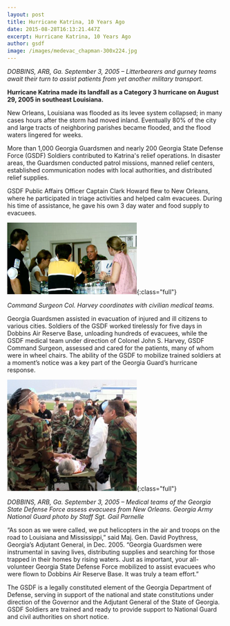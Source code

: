 ```yaml
---
layout: post
title: Hurricane Katrina, 10 Years Ago
date: 2015-08-28T16:13:21.447Z
excerpt: Hurricane Katrina, 10 Years Ago
author: gsdf
image: /images/medevac_chapman-300x224.jpg
---
```

*DOBBINS, ARB, Ga. September 3, 2005 – Litterbearers and gurney teams await their turn to assist patients from yet another military transport.*

**Hurricane Katrina made its landfall as a Category 3 hurricane on August 29, 2005 in southeast Louisiana.**

New Orleans, Louisiana was flooded as its levee system collapsed; in many cases hours after the storm had moved inland. Eventually 80% of the city and large tracts of neighboring parishes became flooded, and the flood waters lingered for weeks.

More than 1,000 Georgia Guardsmen and nearly 200 Georgia State Defense Force (GSDF) Soldiers contributed to Katrina's relief operations. In disaster areas, the Guardsmen conducted patrol missions, manned relief centers, established communication nodes with local authorities, and distributed relief supplies.

GSDF Public Affairs Officer Captain Clark Howard flew to New Orleans, where he participated in triage activities and helped calm evacuees. During his time of assistance, he gave his own 3 day water and food supply to evacuees.

![Command Surgeon Col. Harvey coordinates with civilian medical teams.](/images/triage_chapman-300x166.png){:class="full"}

*Command Surgeon Col. Harvey coordinates with civilian medical teams.*

Georgia Guardsmen assisted in evacuation of injured and ill citizens to various cities. Soldiers of the GSDF worked tirelessly for five days in Dobbins Air Reserve Base, unloading hundreds of evacuees, while the GSDF medical team under direction of Colonel John S. Harvey, GSDF Command Surgeon, assessed and cared for the patients, many of whom were in wheel chairs. The ability of the GSDF to mobilize trained soldiers at a moment’s notice was a key part of the Georgia Guard’s hurricane response.

![DOBBINS, ARB, Ga. September 3, 2005 – Medical teams of the Georgia State Defense Force assess evacuees from New Orleans. Georgia Army National Guard photo by Staff Sgt. Gail Parnelle](/images/gsdf_triage_chapman-300x258.jpg){:class="full"}

*DOBBINS, ARB, Ga. September 3, 2005 – Medical teams of the Georgia State Defense Force assess evacuees from New Orleans. Georgia Army National Guard photo by Staff Sgt. Gail Parnelle*

“As soon as we were called, we put helicopters in the air and troops on the road to Louisiana and Mississippi,” said Maj. Gen. David Poythress, Georgia’s Adjutant General, in Dec. 2005. “Georgia Guardsmen were instrumental in saving lives, distributing supplies and searching for those trapped in their homes by rising waters. Just as important, your all-volunteer Georgia State Defense Force mobilized to assist evacuees who were flown to Dobbins Air Reserve Base. It was truly a team effort.”

The GSDF is a legally constituted element of the Georgia Department of Defense, serving in support of the national and state constitutions under direction of the Governor and the Adjutant General of the State of Georgia. GSDF Soldiers are trained and ready to provide support to National Guard and civil authorities on short notice.
